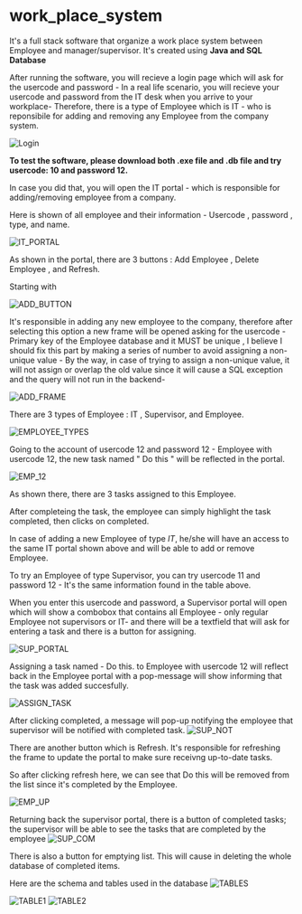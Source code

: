 # work_place_system
It's a full stack software that organize a work place system between Employee and manager/supervisor.
It's created using **Java and SQL Database**

After running the software, you will recieve a login page which will ask for the usercode and password - In a real life scenario, you will recieve your usercode and password from the IT desk when you arrive to your workplace- Therefore, there is a type of Employee which is IT - who is reponsibile for adding and removing any Employee from the company system.

![Login](login.png)


**To test the software, please download both .exe file and .db file and try usercode: 10 and password 12.**

In case you did that, you will open the IT portal - which is responsible for adding/removing employee from a company.

Here is shown of all employee and their information - Usercode , password , type, and name. 

![IT_PORTAL](IT_PORTAL.png)

As shown in the portal, there are 3 buttons : Add Employee , Delete Employee , and Refresh.

Starting with

![ADD_BUTTON](ADD_BUTTON.png)

It's responsible in adding any new employee to the company, therefore after selecting this option a new frame will be opened asking for the usercode - Primary key of the Employee database and it MUST be unique , I believe I should fix this part by making a series of number to avoid assigning a non-unique value - By the way, in case of trying to assign a non-unique value, it will not assign or overlap the old value since it will cause a SQL exception and the query will not run in the backend- 

![ADD_FRAME](ADD_FRAME.png)

There are 3 types of Employee : IT , Supervisor, and Employee.

![EMPLOYEE_TYPES](TYPES_EMPLOYEE.png)

Going to the account of usercode 12 and password 12 - Employee with usercode 12, the new task named " Do this " will be reflected in the portal.

![EMP_12](EMP_12.png)

As shown there, there are 3 tasks assigned to this Employee.

After completeing the task, the employee can simply highlight the task completed, then clicks on completed.

In case of adding a new Employee of type *IT*, he/she will have an access to the same IT portal shown above and will be able to add or remove Employee.


To try an Employee of type Supervisor, you can try usercode 11 and password 12 - It's the same information found in the table above.

When you enter this usercode and password, a Supervisor portal will open which will show a combobox that contains all Employee - only regular Employee not supervisors or IT- and there will be a textfield that will ask for entering a task and there is a button for assigning. 

![SUP_PORTAL](SUP_PORTAL.png)


Assigning a task named - Do this. to Employee with usercode 12 will reflect back in the Employee portal with a pop-message will show informing that the task was added succesfully.

![ASSIGN_TASK](ASSIGN_TASK.png)


After clicking completed, a message will pop-up notifying the employee that supervisor will be notified with completed task.
![SUP_NOT](SUP_NOT.png)

There are another button which is Refresh. It's responsible for refreshing the frame to update the portal to make sure receivng up-to-date tasks.

So after clicking refresh here, we can see that Do this will be removed from the list since it's completed by the Employee.

![EMP_UP](EMP_UP.png)

Returning back the supervisor portal, there is a button of completed tasks; the supervisor will be able to see the tasks that are completed by the employee
![SUP_COM](SUP_COM.png)

There is also a button for emptying list. This will cause in deleting the whole database of completed items.


Here are the schema and tables used in the database
![TABLES](NT.png)

![TABLE1](TABLE1.png)
![TABLE2](TABLE2.png)




